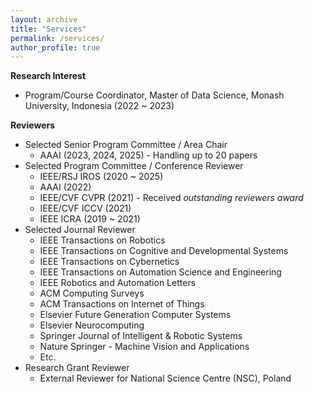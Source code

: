 ```yaml
---
layout: archive
title: "Services"
permalink: /services/
author_profile: true
---
```


**Research Interest**

* Program/Course Coordinator, Master of Data Science, Monash University, Indonesia (2022 ~ 2023)
  
**Reviewers**

* Selected Senior Program Committee / Area Chair
  * AAAI (2023, 2024, 2025) - Handling up to 20 papers 
* Selected Program Committee / Conference Reviewer
  * IEEE/RSJ IROS (2020 ~ 2025)
  * AAAI (2022)
  * IEEE/CVF CVPR (2021) - Received *outstanding reviewers award*
  * IEEE/CVF ICCV (2021)
  * IEEE ICRA (2019 ~ 2021)
* Selected Journal Reviewer
  * IEEE Transactions on Robotics
  * IEEE Transactions on Cognitive and Developmental Systems
  * IEEE Transactions on Cybernetics
  * IEEE Transactions on Automation Science and Engineering
  * IEEE Robotics and Automation Letters
  * ACM Computing Surveys
  * ACM Transactions on Internet of Things
  * Elsevier Future Generation Computer Systems
  * Elsevier Neurocomputing
  * Springer Journal of Intelligent & Robotic Systems
  * Nature Springer - Machine Vision and Applications
  * Etc.
* Research Grant Reviewer
  * External Reviewer for National Science Centre (NSC), Poland
